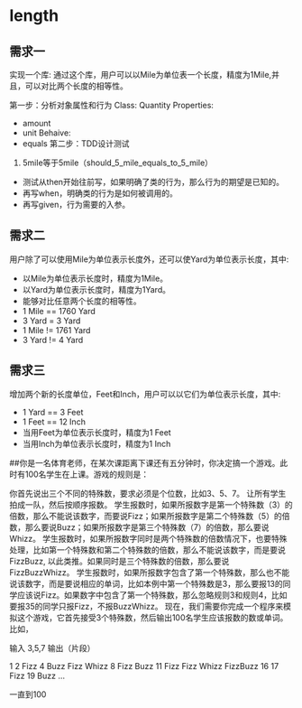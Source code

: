 # length

## 需求一

实现一个库: 
通过这个库，用户可以以Mile为单位表一个长度，精度为1Mile,并且，可以对比两个长度的相等性。

第一步：分析对象属性和行为
Class: Quantity
Properties:
  * amount
  * unit
Behaive:
  * equals
第二步：TDD设计测试

1. 5mile等于5mile（should_5_mile_equals_to_5_mile）
  * 测试从then开始往前写，如果明确了类的行为，那么行为的期望是已知的。 
  * 再写when，明确类的行为是如何被调用的。
  * 再写given，行为需要的入参。
 
 ## 需求二
 
 用户除了可以使用Mile为单位表示长度外，还可以使Yard为单位表示长度，其中:
 
 * 以Mile为单位表示长度时，精度为1Mile。 
 * 以Yard为单位表示长度时，精度为1Yard。 
 * 能够对比任意两个长度的相等性。
 * 1 Mile == 1760 Yard 
 * 3 Yard = 3 Yard
 * 1 Mile != 1761 Yard 
 * 3 Yard != 4 Yard
 
 ## 需求三
 
 增加两个新的长度单位，Feet和Inch，用户可以以它们为单位表示长度，其中:
 
 * 1 Yard == 3 Feet
 * 1 Feet == 12 Inch
 * 当用Feet为单位表示长度时，精度为1 Feet
 * 当用Inch为单位表示长度时，精度为1 Inch
 
 
 
 ##你是一名体育老师，在某次课距离下课还有五分钟时，你决定搞一个游戏。此时有100名学生在上课。游戏的规则是：
 
 你首先说出三个不同的特殊数，要求必须是个位数，比如3、5、7。
 让所有学生拍成一队，然后按顺序报数。
 学生报数时，如果所报数字是第一个特殊数（3）的倍数，那么不能说该数字，而要说Fizz；如果所报数字是第二个特殊数（5）的倍数，那么要说Buzz；如果所报数字是第三个特殊数（7）的倍数，那么要说Whizz。
 学生报数时，如果所报数字同时是两个特殊数的倍数情况下，也要特殊处理，比如第一个特殊数和第二个特殊数的倍数，那么不能说该数字，而是要说FizzBuzz, 以此类推。如果同时是三个特殊数的倍数，那么要说FizzBuzzWhizz。
 学生报数时，如果所报数字包含了第一个特殊数，那么也不能说该数字，而是要说相应的单词，比如本例中第一个特殊数是3，那么要报13的同学应该说Fizz。如果数字中包含了第一个特殊数，那么忽略规则3和规则4，比如要报35的同学只报Fizz，不报BuzzWhizz。
 现在，我们需要你完成一个程序来模拟这个游戏，它首先接受3个特殊数，然后输出100名学生应该报数的数或单词。比如，
 
 输入 3,5,7 输出（片段）
 
   1
   2
   Fizz
   4
   Buzz
   Fizz
   Whizz
   8
   Fizz
   Buzz
   11
   Fizz
   Fizz
   Whizz
   FizzBuzz
   16
   17
   Fizz
   19
   Buzz 
   …
   
 一直到100